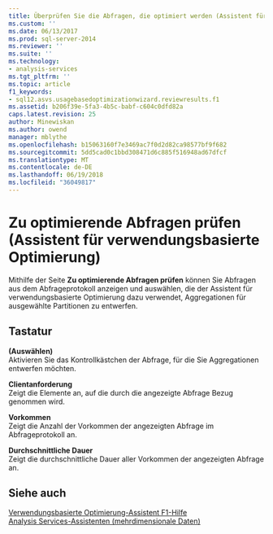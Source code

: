 ```yaml
---
title: Überprüfen Sie die Abfragen, die optimiert werden (Assistent für Verwendungsbasierte Optimierung) | Microsoft Docs
ms.custom: ''
ms.date: 06/13/2017
ms.prod: sql-server-2014
ms.reviewer: ''
ms.suite: ''
ms.technology:
- analysis-services
ms.tgt_pltfrm: ''
ms.topic: article
f1_keywords:
- sql12.asvs.usagebasedoptimizationwizard.reviewresults.f1
ms.assetid: b206f39e-5fa3-4b5c-babf-c604c0dfd82a
caps.latest.revision: 25
author: Minewiskan
ms.author: owend
manager: mblythe
ms.openlocfilehash: b15063160f7e3469ac7f0d2d82ca98577bf9f682
ms.sourcegitcommit: 5dd5cad0c1bbd308471d6c885f516948ad67dfcf
ms.translationtype: MT
ms.contentlocale: de-DE
ms.lasthandoff: 06/19/2018
ms.locfileid: "36049817"
---
```

# <a name="review-the-queries-that-will-be-optimized-usage-based-optimization-wizard"></a>Zu optimierende Abfragen prüfen (Assistent für verwendungsbasierte Optimierung)
  Mithilfe der Seite **Zu optimierende Abfragen prüfen** können Sie Abfragen aus dem Abfrageprotokoll anzeigen und auswählen, die der Assistent für verwendungsbasierte Optimierung dazu verwendet, Aggregationen für ausgewählte Partitionen zu entwerfen.  
  
## <a name="options"></a>Tastatur  
 **(Auswählen)**  
 Aktivieren Sie das Kontrollkästchen der Abfrage, für die Sie Aggregationen entwerfen möchten.  
  
 **Clientanforderung**  
 Zeigt die Elemente an, auf die durch die angezeigte Abfrage Bezug genommen wird.  
  
 **Vorkommen**  
 Zeigt die Anzahl der Vorkommen der angezeigten Abfrage im Abfrageprotokoll an.  
  
 **Durchschnittliche Dauer**  
 Zeigt die durchschnittliche Dauer aller Vorkommen der angezeigten Abfrage an.  
  
## <a name="see-also"></a>Siehe auch  
 [Verwendungsbasierte Optimierung-Assistent F1-Hilfe](usage-based-optimization-wizard-f1-help.md)   
 [Analysis Services-Assistenten &#40;mehrdimensionale Daten&#41;](analysis-services-wizards-multidimensional-data.md)  
  
  